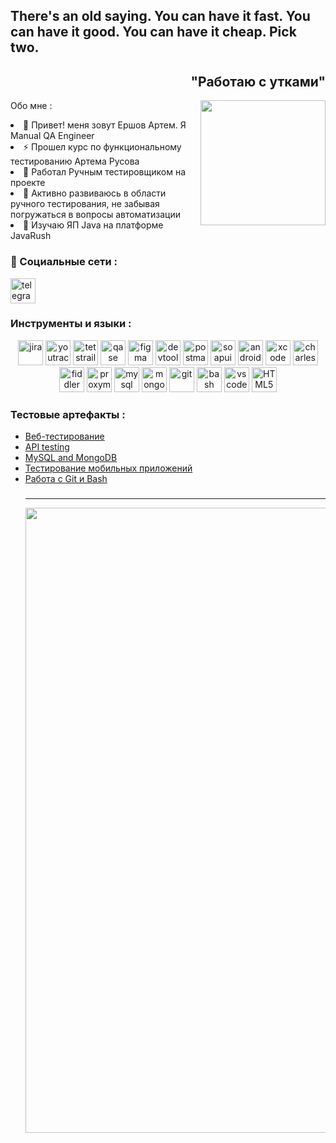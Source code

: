 <h2 align="left">There's an old saying. You can have it fast. You can have it good. You can have it cheap. Pick two.</h2>

##
<h2 align="Right">"Работаю с утками"</h2>
<img align="right" height="200" src="https://media0.giphy.com/media/v1.Y2lkPTc5MGI3NjExZGh3ZHN3eXR4YXp3bzVsZWtxaWZqemJzeHRxZmJqZDR2cHc3bnVvbiZlcD12MV9pbnRlcm5hbF9naWZfYnlfaWQmY3Q9Zw/HzPtbOKyBoBFsK4hyc/giphy.gif"  />

 Обо мне : 

<li>🚀 Привет! меня зовут Ершов Артем. Я Manual QA Engineer</li>
<li>⚡ Прошел курс по функциональному тестированию Артема Русова</li>
<li>💼 Работал Ручным тестировщиком на проекте <a href="https://invest-era.ru"></a> </li>
<li>📙 Активно развиваюсь в области ручного тестирования, 
       не забывая погружаться в вопросы автоматизации</li>
<li>📖 Изучаю ЯП Java на платформе JavaRush</li>


### 🤝 Социальные сети :

  <div id="badges">
    <a href="https://t.me/OHacksley" target="_blank">
      <img src="https://cdn-icons-png.flaticon.com/512/2111/2111646.png" width="40" height="40" alt="telegram" />
    </a>
  </div>

### Инструменты и языки : 

<p align="center">
<img src="https://cdn.jsdelivr.net/gh/devicons/devicon/icons/jira/jira-original.svg" title="jira" alt="jira" width="40" height="40"/>
<img src="https://upload.wikimedia.org/wikipedia/commons/thumb/8/8d/YouTrack_Icon.svg/1024px-YouTrack_Icon.svg.png?20200803082248" title="youtrack" alt="youtrack" width="40" height="40"/>
<img src="https://codahosted.io/packs/21236/unversioned/assets/LOGO/ba1091c59bab89cd2fd0f289622731fe16113d7b00905abe64759c313a4b73b76c1b0426076ed76cb74752234c734131df46992d5b8b48fc13e264240e4f7119f736cfeb64df36ded54b5cbf6198b9cadedf18dd0cac5c7dbcd16e6336c29363cd1292ba" title="testrail" alt="tetstrail" width="40" height="40"/>
<img src="https://luna1.co/eb0187.png" title="qase" alt="qase" width="40" height="40"/>
<img src="https://cdn.jsdelivr.net/gh/devicons/devicon/icons/figma/figma-original.svg" title="figma" alt="figma" width="40" height="40"/>
<img src="https://d33wubrfki0l68.cloudfront.net/38b5c953a4667366685d55db55d057c86db1fc54/a0fdc/static/acae6b24d940347661ca901ea07f47c1/chrome-dev-logo-icon.png" title="devtools" alt="devtools" width="40" height="40"/>
<img src="https://www.svgrepo.com/show/354202/postman-icon.svg" title="postman" alt="postman" width="40" height="40"/>
<img src="https://encrypted-tbn0.gstatic.com/images?q=tbn:ANd9GcTDLj-17hLuPse4K5lo4VLNFRn89rjLSB-KKIZMdNjB0Q&s" title="soapui" alt="soapui" width="40" height="40"/>
 <img src="https://cdn.jsdelivr.net/gh/devicons/devicon/icons/androidstudio/androidstudio-original.svg" title="android-studio" alt="android-studio" width="40" height="40"/>
<img src="https://cdn.jsdelivr.net/gh/devicons/devicon/icons/xcode/xcode-original.svg" title="xcode" alt="xcode" width="40" height="40"/>
<img src="https://cdn.icon-icons.com/icons2/3053/PNG/512/charles_proxy_macos_bigsur_icon_190302.png" title="charles-proxy" alt="charles-proxy" width="40" height="40"/>
<img src="https://www.megaleechers.com/storage/Fiddler-Everywhere-Icon.png" title="fiddler" alt="fiddler" width="40" height="40"/>
<img src="https://ph-files.imgix.net/f1aba60e-b071-4afd-bde6-7c123853a3ae.png?auto=format" title="proxyman" alt="proxyman" width="40" height="40"/>
<img src="https://cdn.jsdelivr.net/gh/devicons/devicon/icons/mysql/mysql-original.svg" title="mysql" alt="mysql" width="40" height="40"/>
<img src="https://cdn.jsdelivr.net/gh/devicons/devicon/icons/mongodb/mongodb-original.svg" title="mongodb" alt="mongodb" width="40" height="40"/>
<img src="https://cdn.jsdelivr.net/gh/devicons/devicon/icons/git/git-original.svg" title="git" alt="git" width="40" height="40"/>
<img src="https://upload.wikimedia.org/wikipedia/commons/thumb/4/4b/Bash_Logo_Colored.svg/1024px-Bash_Logo_Colored.svg.png?20180723054350" title="bash" alt="bash" width="40" height="40"/>
<img src="https://cdn.jsdelivr.net/gh/devicons/devicon/icons/vscode/vscode-original.svg" title="vscode" alt="vscode" width="40" height="40"/>
<img src="https://cdn-icons-png.flaticon.com/512/919/919827.png" title="HTML5" alt="HTML5" width="40" height="40"/>
</p>

### Тестовые артефакты : 

<p> 
 <ul>
  <li>  <a href="https://github.com/OHacksley/Web">Веб-тестирование </a>  </li>
  <li>  <a href="https://github.com/OHacksley/API">API testing</a>  </li>
 <li>  <a href="https://github.com/OHacksley/Database/tree/main">MySQL and MongoDB</a>  </li>
<li>  <a href="https://github.com/OHacksley/Mobile/blob/main/">Тестирование мобильных приложений</a>  </li>
<li>  <a href="https://github.com/OHacksley/git_bash-github-/blob/main/">Работа с Git и Bash </a>  </li>
</p>

###
---

<p align="center">
 <img width="1000" src="assets/github-snake.svg" alt="snake"/>
</p>
